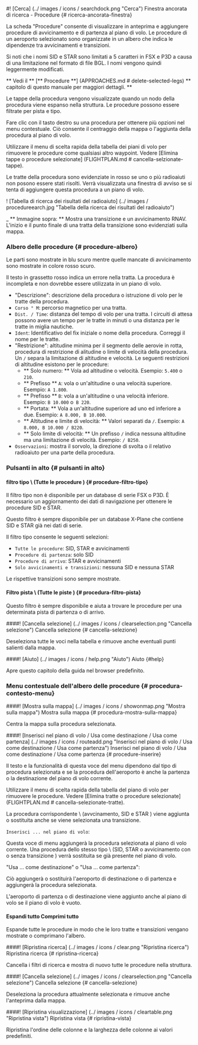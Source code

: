 #! [Cerca] (../ images / icons / searchdock.png "Cerca") Finestra ancorata di ricerca - Procedure {# ricerca-ancorata-finestra}

La scheda "Procedure" consente di visualizzare in anteprima e aggiungere procedure di avvicinamento e di partenza al piano di volo. Le procedure di un aeroporto selezionato sono organizzate in un albero che indica le dipendenze tra avvicinamenti e transizioni.

Si noti che i nomi SID e STAR sono limitati a 5 caratteri in FSX e P3D a causa di una limitazione nel formato di file BGL. I nomi vengono quindi leggermente modificati.

** Vedi il ** [** Procedure **] (APPROACHES.md # delete-selected-legs) ** capitolo di questo manuale per maggiori dettagli. **

Le tappe della procedura vengono visualizzate quando un nodo della procedura viene espanso nella struttura. Le procedure possono essere filtrate per pista e tipo.

Fare clic con il tasto destro su una procedura per ottenere più opzioni nel menu contestuale. Ciò consente il centraggio della mappa o l'aggiunta della procedura al piano di volo.

Utilizzare il menu di scelta rapida della tabella dei piani di volo per rimuovere le procedure come qualsiasi altro waypoint. Vedere [Elimina tappe o procedure selezionate] (FLIGHTPLAN.md # cancella-selzionate-tappe).

Le tratte della procedura sono evidenziate in rosso se uno o più radioaiuti non posono  essere stati risolti. Verrà visualizzata una finestra di avviso se si tenta di aggiungere questa procedura a un piano di volo.

! [Tabella di ricerca dei risultati del radioaiuto] (../ images / procedureearch.jpg "Tabella della ricerca dei risultati del radioaiuto")

_ ** Immagine sopra: ** Mostra una transizione e un avvicinamento RNAV. L'inizio e il punto finale di una tratta della transizione sono evidenziati sulla mappa.


### Albero delle procedure {# procedure-albero}

Le parti sono mostrate in blu scuro mentre quelle mancate di avvicinamento sono mostrate in colore rosso scuro.

Il testo in grassetto rosso indica un errore nella tratta. La procedura è incompleta e non dovrebbe essere utilizzata in un piano di volo.

* "Descrizione": descrizione della procedura o istruzione di volo per le tratte della procedura.
* `Corso ° M`: percorso magnetico per una tratta.
* `Dist. / Time`: distanza del tempo di volo per una tratta. I circuiti di attesa possono avere un tempo per le tratte in minuti o una distanza per le tratte in miglia nautiche.
* `Ident`: Identificativo del fix iniziale o nome della procedura. Correggi il nome per le tratte.
* "Restrizione": altitudine minima per il segmento delle aerovie in rotta, procedura di restrizione di alitudine o limite di velocità della procedura. Un `/` separa la limitazione di altitudine e velocità. Le seguenti restrizioni di altitudine esistono per le procedure:
  * ** Solo numero: ** Vola ad altitudine o velocità. Esempio: `5.400` o` 210`.
  * ** Prefisso ** `A`: vola o un'altitudine o una velocità superiore. Esempio: `A 1.800`.
  * ** Prefisso ** `B`: vola a un'altitudine o una velocità inferiore. Esempio: `B 10.000` o` B 220`.
  * ** Portata: ** Vola a un'altitudine superiore ad uno ed inferiore a due. Esempio: `A 8.000, B 10.000`.
  * ** Altitudine e limite di velocità: ** Valori separati da `/`. Esempio: `A 8.000, B 10.000 / B220`.
  * ** Solo limite di velocità: ** Un prefisso `/` indica nessuna altitudine ma una limitazione di velocità. Esempio: `/ B250`.
* `Osservazioni`: mostra il sorvolo, la direzione di svolta o il relativo radioaiuto per una parte della procedura.

### Pulsanti in alto {# pulsanti in alto}

#### filtro tipo \ (Tutte le procedure \) {# procedure-filtro-tipo}

Il filtro tipo non è disponibile per un database di serie FSX o P3D. È necessario un aggiornamento dei dati di navigazione per ottenere le procedure SID e STAR.

Questo filtro è sempre disponibile per un database X-Plane che contiene SID e STAR già nei dati di serie.

Il filtro tipo consente le seguenti selezioni:

* `Tutte le procedure`: SID, STAR e avvicinamenti
* `Procedure di partenza`: solo SID
* `Procedure di arrivo`: STAR e avvicinamenti
* `Solo avvicinamenti e transizioni`: nessuna SID e nessuna STAR

Le rispettive transizioni sono sempre mostrate.

#### Filtro pista \ (Tutte le piste \) {# procedura-filtro-pista}

Questo filtro è sempre disponibile e aiuta a trovare le procedure per una determinata pista di partenza o di arrivo.

####! [Cancella selezione] (../ images / icons / clearselection.png "Cancella selezione") Cancella selezione {# cancella-selezione}

Deseleziona tutte le voci nella tabella e rimuove anche eventuali punti salienti dalla mappa.


####! [Aiuto] (../ images / icons / help.png "Aiuto") Aiuto {#help}

Apre questo capitolo della guida nel browser predefinito.

### Menu contestuale dell'albero delle procedure {# procedura-contesto-menu}

####! [Mostra sulla mappa] (../ images / icons / showonmap.png "Mostra sulla mappa") Mostra sulla mappa {# procedura-mostra-sulla-mappa}

Centra la mappa sulla procedura selezionata.

####! [Inserisci nel piano di volo / Usa come destinazione / Usa come partenza] (../ images / icons / routeadd.png "Inserisci nel piano di volo / Usa come destinazione / Usa come partenza") Inserisci nel piano di volo / Usa come destinazione / Usa come partenza {# procedure-inserire}

Il testo e la funzionalità di questa voce del menu dipendono dal tipo di procedura selezionata e se la procedura dell'aeroporto è anche la partenza o la destinazione del piano di volo corrente.

Utilizzare il menu di scelta rapida della tabella del piano di volo per rimuovere le procedure. Vedere [Elimina tratte o procedure selezionate] (FLIGHTPLAN.md # cancella-selezionate-tratte).

La procedura corrispondente \ (avvcinamento, SID e STAR \) viene aggiunta o sostituita anche se viene selezionata una transizione.

`Inserisci ... nel piano di volo`:

Questa voce di menu aggiungerà la procedura selezionata al piano di volo corrente. Una procedura dello stesso tipo \ (SID, STAR o avvicinamento con o senza transizione \) verrà sostituita se già presente nel piano di volo.

"Usa ... come destinazione" o "Usa ... come partenza":

Ciò aggiungerà o sostituirà l'aeroporto di destinazione o di partenza e aggiungerà la procedura selezionata.

L'aeroporto di partenza o di destinazione viene aggiunto anche al piano di volo se il piano di volo è vuoto.

#### Espandi tutto Comprimi tutto

Espande tutte le procedure in modo che le loro tratte e transizioni vengano mostrate o comprimano l'albero.

####! [Ripristina ricerca] (../ images / icons / clear.png "Ripristina ricerca") Ripristina ricerca {# ripristina-ricerca}

Cancella i filtri di ricerca e mostra di nuovo tutte le procedure nella struttura.

####! [Cancella selezione] (../ images / icons / clearselection.png "Cancella selezione") Cancella selezione {# cancella-selezione}

Deseleziona la procedura attualmente selezionata e rimuove anche l'anteprima dalla mappa.

####! [Ripristina visualizzazione] (../ images / icons / cleartable.png "Ripristina vista") Ripristina vista {# ripristina-vista}

Ripristina l'ordine delle colonne e la larghezza delle colonne ai valori predefiniti.
